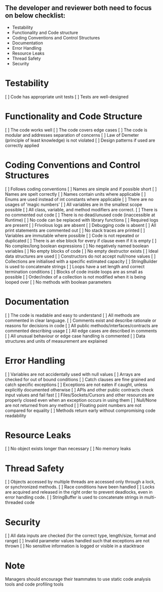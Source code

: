## The developer and reviewer both need to focus on below checklist:

- Testability
- Functionality and Code structure
- Coding Conventions and Control Structures
- Documentation
- Error Handling
- Resource Leaks
- Thread Safety
- Security
 
# Testability
   [ ] Code has appropriate unit tests
   [ ] Tests are well-designed

# Functionality and Code Structure
  [ ] The code works well
  [ ] The code covers edge cases
  [ ] The code is modular and addresses separation of concerns
  [ ] Law of Demeter (principle of least knowledge) is not violated
  [ ] Design patterns if used are correctly applied
 
# Coding Conventions and Control Structures
  [ ] Follows coding conventions
  [ ] Names are simple and if possible short
  [ ] Names are spelt correctly
  [ ] Names contain units where applicable
  [ ] Enums are used instead of int constants where applicable
  [ ] There are no usages of 'magic numbers'
  [ ] All variables are in the smallest scope possible
  [ ] All class, variable, and method modifiers are correct.
  [ ] There is no commented out code
  [ ] There is no dead/unused code (inaccessible at Runtime)
  [ ] No code can be replaced with library functions
  [ ] Required logs are present
  [ ] Frivolous logs are absent
  [ ] Debugging code is absent
  [ ] All print statements are commented out
  [ ] No stack traces are printed
  [ ] Variables are immutable where possible
  [ ] Code is not repeated or duplicated
  [ ] There is an else block for every if clause even if it is empty
  [ ] No complex/long boolean expressions
  [ ] No negatively named boolean variables
  [ ] No empty blocks of code
  [ ] No empty destructor exists 
  [ ] Ideal data structures are used
  [ ] Constructors do not accept null/none values
  [ ] Collections are initialised with a specific estimated capacity
  [ ] StringBuilder is used to concatenate strings
  [ ] Loops have a set length and correct termination conditions
  [ ] Blocks of code inside loops are as small as possible
  [ ] Order/index of a collection is not modified when it is being looped over
  [ ] No methods with boolean parameters

# Documentation
  [ ] The code is readable and easy to understand 
  [ ] All methods are commented in clear language.
  [ ] Comments exist and describe rationale or reasons for decisions in code
  [ ] All public methods/interfaces/contracts are commented describing usage
  [ ] All edge cases are described in comments
  [ ] All unusual behaviour or edge case handling is commented
  [ ] Data structures and units of measurement are explained

# Error Handling
  [ ] Variables are not accidentally used with null values
  [ ] Arrays are checked for out of bound conditions
  [ ] Catch clauses are fine grained and catch specific exceptions
  [ ] Exceptions are not eaten if caught, unless explicitly documented otherwise
  [ ] APIs and other public contracts check input values and fail fast
  [ ] Files/Sockets/Cursors and other resources are properly closed even when an exception occurs in using them
  [ ] Null/None are not returned from any method
  [ ] Floating point numbers are not compared for equality
  [ ] Methods return early without compromising code readability
 
# Resource Leaks
  [ ] No object exists longer than necessary
  [ ] No memory leaks

# Thread Safety
  [ ] Objects accessed by multiple threads are accessed only through a lock, or synchronized methods.
  [ ] Race conditions have been handled
  [ ] Locks are acquired and released in the right order to prevent deadlocks, even in error handling code.
  [ ] StringBuffer is used to concatenate strings in multi-threaded code

# Security
  [ ] All data inputs are checked (for the correct type, length/size, format and range)
  [ ] Invalid parameter values handled such that exceptions are not thrown
  [ ] No sensitive information is logged or visible in a stacktrace

# Note
Managers should encourage their teammates to use static code analysis tools and code profiling tools

